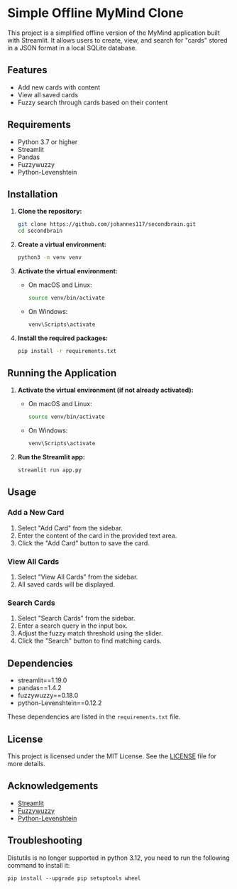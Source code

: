 # Simple Offline MyMind Clone

This project is a simplified offline version of the MyMind application built with Streamlit. It allows users to create, view, and search for "cards" stored in a JSON format in a local SQLite database.

## Features

- Add new cards with content
- View all saved cards
- Fuzzy search through cards based on their content

## Requirements

- Python 3.7 or higher
- Streamlit
- Pandas
- Fuzzywuzzy
- Python-Levenshtein

## Installation

1. **Clone the repository:**
    ```bash
    git clone https://github.com/johannes117/secondbrain.git
    cd secondbrain
    ```

2. **Create a virtual environment:**
    ```bash
    python3 -m venv venv
    ```

3. **Activate the virtual environment:**
    - On macOS and Linux:
      ```bash
      source venv/bin/activate
      ```
    - On Windows:
      ```bash
      venv\Scripts\activate
      ```

4. **Install the required packages:**
    ```bash
    pip install -r requirements.txt
    ```

## Running the Application

1. **Activate the virtual environment (if not already activated):**
    - On macOS and Linux:
      ```bash
      source venv/bin/activate
      ```
    - On Windows:
      ```bash
      venv\Scripts\activate
      ```

2. **Run the Streamlit app:**
    ```bash
    streamlit run app.py
    ```

## Usage

### Add a New Card

1. Select "Add Card" from the sidebar.
2. Enter the content of the card in the provided text area.
3. Click the "Add Card" button to save the card.

### View All Cards

1. Select "View All Cards" from the sidebar.
2. All saved cards will be displayed.

### Search Cards

1. Select "Search Cards" from the sidebar.
2. Enter a search query in the input box.
3. Adjust the fuzzy match threshold using the slider.
4. Click the "Search" button to find matching cards.

## Dependencies

- streamlit==1.19.0
- pandas==1.4.2
- fuzzywuzzy==0.18.0
- python-Levenshtein==0.12.2

These dependencies are listed in the `requirements.txt` file.

## License

This project is licensed under the MIT License. See the [LICENSE](LICENSE) file for more details.

## Acknowledgements

- [Streamlit](https://streamlit.io/)
- [Fuzzywuzzy](https://github.com/seatgeek/fuzzywuzzy)
- [Python-Levenshtein](https://github.com/ztane/python-Levenshtein)

## Troubleshooting

Distutils is no longer supported in python 3.12, you need to run the following command to install it:
```
pip install --upgrade pip setuptools wheel
```